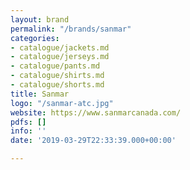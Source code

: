 ```yaml
---
layout: brand
permalink: "/brands/sanmar"
categories:
- catalogue/jackets.md
- catalogue/jerseys.md
- catalogue/pants.md
- catalogue/shirts.md
- catalogue/shorts.md
title: Sanmar
logo: "/sanmar-atc.jpg"
website: https://www.sanmarcanada.com/
pdfs: []
info: ''
date: '2019-03-29T22:33:39.000+00:00'

---
```

